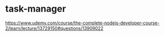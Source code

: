# task-manager
https://www.udemy.com/course/the-complete-nodejs-developer-course-2/learn/lecture/13729150#questions/13909022
